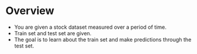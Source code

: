 # Overview
* You are given a stock dataset measured over a period of time. 
* Train set and test set are given. 
* The goal is to learn about the train set and make predictions through the test set.
